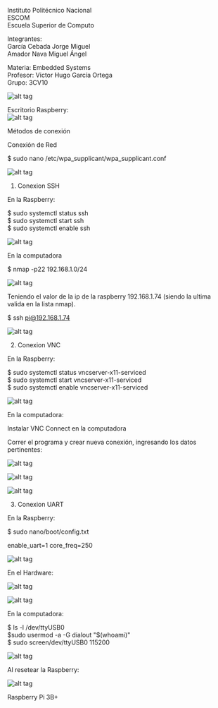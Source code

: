 
Instituto Politécnico Nacional  
ESCOM  
Escuela Superior de Computo  

Integrantes:  
García Cebada Jorge Miguel  
Amador Nava Miguel Ángel  

Materia: Embedded Systems  
Profesor: Victor Hugo García Ortega  
Grupo: 3CV10  

![alt tag](rasp.jpg)  
  
Escritorio Raspberry:  
![alt tag](1Escritorio.png)  

Métodos de conexión  


Conexión de Red  


$ sudo nano /etc/wpa_supplicant/wpa_supplicant.conf  

![alt tag](2Conexion.png)  



1. Conexion SSH  

En la Raspberry:

$ sudo systemctl status ssh  
$ sudo systemctl start ssh  
$ sudo systemctl enable ssh  

![alt tag](3sshpi.png)  

En la computadora  

$ nmap -p22 192.168.1.0/24  

![alt tag](4nmapcpu.png)  

Teniendo el valor de la ip de la raspberry 192.168.1.74 (siendo la ultima valida en la lista nmap).  

$ ssh pi@192.168.1.74  

![alt tag](4sshcpu.png)  



2. Conexion VNC  

En la Raspberry:  

$ sudo systemctl status vncserver-x11-serviced  
$ sudo systemctl start vncserver-x11-serviced  
$ sudo systemctl enable vncserver-x11-serviced  

![alt tag](5vncpu.png)  

En la computadora:  
  
Instalar VNC Connect en la computadora  

Correr el programa y crear nueva conexión, ingresando los datos pertinentes:  

![alt tag](5progcpu.png)  

![alt tag](5progcpu2.png)  

![alt tag](5vnccpu.png)  




3. Conexion UART  

En la Raspberry:  

$ sudo nano/boot/config.txt

enable_uart=1
core_freq=250

![alt tag](6filepi.png)  

En el Hardware:  

![alt tag](6hardtable.png)  

![alt tag](6hard.jpg)  

En la computadora:  

$ ls -l /dev/ttyUSB0  
$sudo usermod -a -G dialout "$(whoami)"  
$ sudo screen/dev/ttyUSB0 115200  

![alt tag](6comcpu.png)  

Al resetear la Raspberry:  

![alt tag](6uart.png)  

Raspberry Pi 3B+



